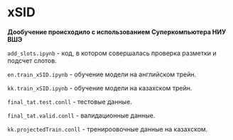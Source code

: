 # xSID
**Дообучение происходило с использованием Суперкомпьютера НИУ ВШЭ**

`add_slots.ipynb` - код, в котором совершалась проверка разметки и подсчет слотов.

`en.train_xSID.ipynb` - обучение модели на английском трейн.

`kk.train_xSID.ipynb` - обучение модели на казахском трейн.

`final_tat.test.conll` - тестовые данные.

`final_tat.valid.conll` - валидационные данные.

`kk.projectedTrain.conll` - тренироовочные данные на казахском.
